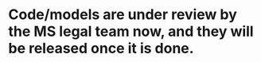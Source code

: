 # Code/models are under review by the MS legal team now, and they will be released once it is done. 

